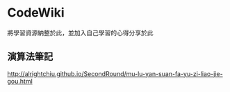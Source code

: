 # CodeWiki
將學習資源納整於此，並加入自己學習的心得分享於此

## 演算法筆記

http://alrightchiu.github.io/SecondRound/mu-lu-yan-suan-fa-yu-zi-liao-jie-gou.html
